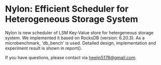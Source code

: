 # Nylon: Efficient Scheduler for Heterogeneous Storage System

Nylon is new scheduler of LSM Key-Value store for hetergeneous storage system.
We implemented it based on RocksDB (version: 6.20.3).
As a microbenchmark, 'db_bench' is used.
Detailed design, implementation and experiment result is shown in report().

If you have questions, please contact via heejin5178@gmail.com.
